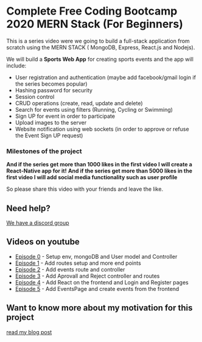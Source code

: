 # Complete Free Coding Bootcamp 2020 MERN Stack (For Beginners) 

This is a series video were we going to build a full-stack application from scratch using the MERN STACK ( MongoDB, Express, React.js and Nodejs).

We will build a <strong>Sports Web App</strong> for creating sports events and the app will include:

* User registration and authentication (maybe add facebook/gmail login if the series becomes popular) 
* Hashing password for security 
* Session control
* CRUD operations (create, read, update and delete) 
* Search for events using filters (Running, Cycling or Swimming) 
* Sign UP for event in order to participate
* Upload images to the server
* Website notification using web sockets (in order to approve or refuse the Event Sign UP request) 

### Milestones of the project

<strong>And if the series get more than 1000 likes in the first video I will create a React-Native app for it!</strong>
<strong>And if the series get more than 5000 likes in the first video I will add social media functionality such as user profile</strong>


So please share this video with your friends and leave the like.

## Need help?
[We have a discord group](https://discord.gg/Ppdb7zd)

## Videos on youtube

* [Episode 0](https://www.youtube.com/watch?v=_kP5e9fi9yo) - Setup env, mongoDB and User model and Controller
* [Episode 1](https://www.youtube.com/watch?v=U3B2TdYMmmU) - Add routes setup and more end points
* [Episode 2](https://www.youtube.com/watch?v=STbqBxgKD2I) - Add events route and controller
* [Episode 3](https://www.youtube.com/watch?v=73WRxi49Czo) - Add Aprovall and Reject controller and routes  
* [Episode 4](https://www.youtube.com/watch?v=T_3xUTF86L8) - Add React on the frontend and Login and Register pages
* [Episode 5](https://www.youtube.com/watch?v=cN8DFNteYDc) - Add EventsPage and create events from the frontend

## Want to know more about my motivation for this project
[read my blog post](http://italktech.io/mern-coding-bootcamp/)
